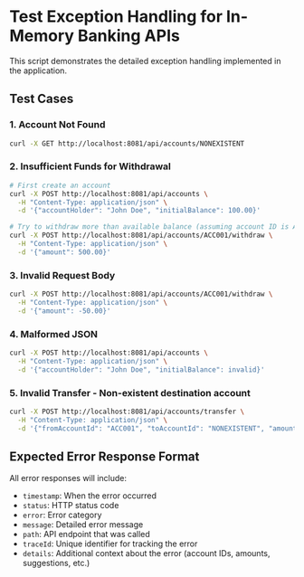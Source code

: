 # Test Exception Handling for In-Memory Banking APIs

This script demonstrates the detailed exception handling implemented in the application.

## Test Cases

### 1. Account Not Found
```bash
curl -X GET http://localhost:8081/api/accounts/NONEXISTENT
```

### 2. Insufficient Funds for Withdrawal
```bash
# First create an account
curl -X POST http://localhost:8081/api/accounts \
  -H "Content-Type: application/json" \
  -d '{"accountHolder": "John Doe", "initialBalance": 100.00}'

# Try to withdraw more than available balance (assuming account ID is ACC001)
curl -X POST http://localhost:8081/api/accounts/ACC001/withdraw \
  -H "Content-Type: application/json" \
  -d '{"amount": 500.00}'
```

### 3. Invalid Request Body
```bash
curl -X POST http://localhost:8081/api/accounts/ACC001/withdraw \
  -H "Content-Type: application/json" \
  -d '{"amount": -50.00}'
```

### 4. Malformed JSON
```bash
curl -X POST http://localhost:8081/api/accounts \
  -H "Content-Type: application/json" \
  -d '{"accountHolder": "John Doe", "initialBalance": invalid}'
```

### 5. Invalid Transfer - Non-existent destination account
```bash
curl -X POST http://localhost:8081/api/accounts/transfer \
  -H "Content-Type: application/json" \
  -d '{"fromAccountId": "ACC001", "toAccountId": "NONEXISTENT", "amount": 50.00}'
```

## Expected Error Response Format

All error responses will include:
- `timestamp`: When the error occurred
- `status`: HTTP status code
- `error`: Error category
- `message`: Detailed error message
- `path`: API endpoint that was called
- `traceId`: Unique identifier for tracking the error
- `details`: Additional context about the error (account IDs, amounts, suggestions, etc.)